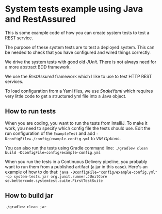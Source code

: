 System tests example using Java and RestAssured
===============================================

This is some example code of how you can create system tests to test a REST service.

The purpose of these system tests are to test a deployed system.
This can be needed to check that you have configured and wired things correctly.

We drive the system tests with good old _JUnit_. There is not always need for a more abstract BDD framework.

We use the _RestAssured_ framework which I like to use to test HTTP REST services.

To load configuration from a Yaml files, we use _SnakeYaml_ which requires very little code to get a structured
yml file into a Java object.

## How to run tests

When you are coding, you want to run the tests from IntelliJ. 
To make it work, you need to specify which config file the tests should use.
Edit the run configuration of the `ExampleTest` and add `-DconfigFile=./config/example-config.yml` to _VM Options_.

You can also run the tests using Gradle command line: 
`./gradlew clean build -DconfigFile=config/example-config.yml`

When you run the tests in a Continuous Delivery pipeline, you probably want to
run them from a published artifact (a jar in this case). Here's an example of how to do that:
`java -DconfigFile="config/example-config.yml" -cp system-tests.jar org.junit.runner.JUnitCore se.bettercode.systemtest.suite.FirstTestSuite`

## How to build jar
`./gradlew clean jar`
